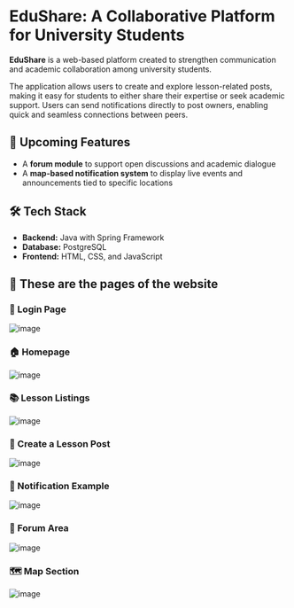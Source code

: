 # EduShare: A Collaborative Platform for University Students

**EduShare** is a web-based platform created to strengthen communication and academic collaboration among university students.

The application allows users to create and explore lesson-related posts, making it easy for students to either share their expertise or seek academic support. Users can send notifications directly to post owners, enabling quick and seamless connections between peers.

## 🚀 Upcoming Features

- A **forum module** to support open discussions and academic dialogue  
- A **map-based notification system** to display live events and announcements tied to specific locations  

## 🛠️ Tech Stack

- **Backend:** Java with Spring Framework  
- **Database:** PostgreSQL  
- **Frontend:** HTML, CSS, and JavaScript

## 📸 These are the pages of the website

### 🔐 Login Page
![image](https://github.com/user-attachments/assets/f8d9557c-887b-4fee-9169-c4e35e63fa54)

### 🏠 Homepage
![image](https://github.com/user-attachments/assets/357d9738-5165-42e7-b56b-36c8b6a7f6bb)

### 📚 Lesson Listings
![image](https://github.com/user-attachments/assets/549781a7-f75a-4c78-8044-21fa1b0633fd)

### 📝 Create a Lesson Post
![image](https://github.com/user-attachments/assets/d899c2de-887f-44da-9093-1f7e55a5bee0)

### 📢 Notification Example
![image](https://github.com/user-attachments/assets/3d68f8d1-4284-4969-807b-0a1c03bb1630)

### 💬 Forum Area
![image](https://github.com/user-attachments/assets/de21806e-37cc-4d70-9b7f-6d5eca94cc35)

### 🗺️ Map Section
![image](https://github.com/user-attachments/assets/cbd1893e-31dd-4219-bf7c-8ee00f9d72d3)








